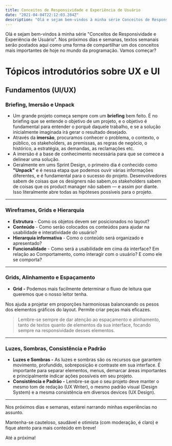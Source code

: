 ```yaml
---
title: Conceitos de Responsividade e Experiência de Usuário
date: "2021-04-04T22:12:03.284Z"
description: "Olá e sejam bem-vindos à minha série Conceitos de Responsividade e Experiência de Usuário. Nos próximos dias e semanas, textos semanais serão postados aqui como uma forma de compartilhar um dos conceitos mais importantes de hoje no mundo da programação. Vamos começar?"
---
```


Olá e sejam bem-vindos à minha série "Conceitos de Responsividade e Experiência de Usuário". Nos próximos dias e semanas, textos semanais serão postados aqui como uma forma de compartilhar um dos conceitos mais importantes de hoje no mundo da programação. Vamos começar?

# Tópicos introdutórios sobre UX e UI

## Fundamentos (UI/UX)

### Briefing, Imersão e Unpack

- Um grande projeto começa sempre com um **briefing** bem feito. É no briefing que se entende o objetivo de um projeto, e o objetivo é fundamental para entender o porquê daquele trabalho, e se a solução inicialmente imaginada irá gerar o resultado desejado.
- Através da **imersão**, procuramos conhecer o problema, o contexto, o público, os stakeholders, as premissas, as regras de negócio, o histórico, a estratégia, as demandas, as reclamações etc.
- A imersão é a base de conhecimento necessária para que se comece a delinear uma solução.
- Geralmente em ums Sprint Design, o primeiro dia é conhecido como **"Unpack"** e é nessa etapa que podemos ouvir várias informações diferentes, e é fundamental para o sucesso do projeto.
Desenvolvedores sabem de coisas que os designers não sabem,os stakeholders sabem de coisas que os product manager não sabem — e assim por diante.
Isso literalmente abre todas as hipóteses possíveis para o projeto.

---

### Wireframes, Grids e Hierarquia

- **Estrutura** - Como os objetos devem ser posicionados no layout?
- **Conteúdo** - Como serão colocados os conteúdos para ajudar na usabilidade e interatividade do usuário?
- **Hierarquia informativa** - Como o conteúdo será organizado e apresentado?
- **Funcionalidade** - Como será a usabilidade em cima da interface? Em relação ao Comportamento, como interagir com o usuário? E como ele se comporta?

---

### Grids, Alinhamento e Espaçamento

- **Grid -** Podemos mais facilmente determinar o fluxo de leitura que queremos que o nosso leitor tenha.

Nos ajuda a projetar em proporções harmoniosas balanceando os pesos dos elementos gráficos do layout. Permite criar peças mais eficazes.

> Lembre-se sempre de dar atenção ao espaçamento e alinhamento, tanto de textos quanto de elementos da sua interface, focando sempre na responsividade desses elementos.

---

### Luzes, Sombras, Consistência e Padrão

- **Luzes e Sombras -** As luzes e sombras são os recursos que garantem movimento, profundido, sobreposição e contraste em sua interface.
É importante para separar elementos, menus, demarcar áreas importantes e principalmente indicar ações possíveis em seu projeto.
- **Consistência e Padrão -** Lembre-se que o seu projeto deve manter o mesmo tom de redação (UX Writer), o mesmo padrão visual (Design System) e a mesma consistência em diversos devices (UX Design).

---

Nos próximos dias e semanas, estarei narrando minhas experiências no assunto.

Mantenha-se  cauteloso, saudável e otimista (com moderação, é claro) e fique atento para mais conteúdo em breve!

Até a próxima!
